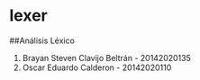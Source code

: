 # lexer
##Análisis Léxico

1. Brayan Steven Clavijo Beltrán - 20142020135
2. Oscar Eduardo Calderon - 20142020110
